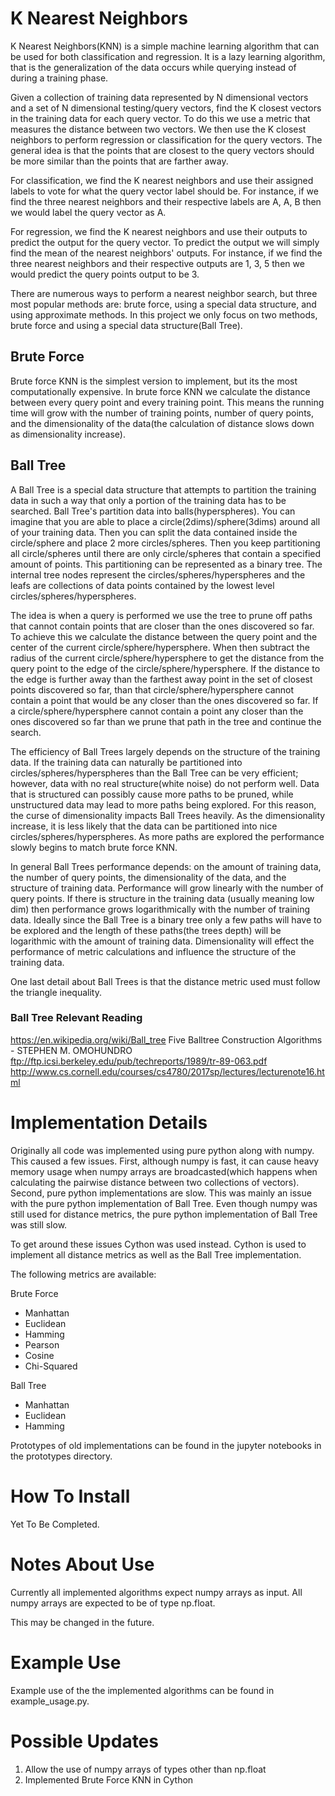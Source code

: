 # K Nearest Neighbors

K Nearest Neighbors(KNN) is a simple machine learning algorithm that can
be used for both classification and regression. It is a lazy learning
algorithm, that is the generalization of the data occurs while querying
instead of during a training phase.

Given a collection of training data represented by N dimensional vectors
and a set of N dimensional testing/query vectors, find the K closest
vectors in the training data for each query vector. To do this we use
a metric that measures the distance between two vectors. We then use
the K closest neighbors to perform regression or classification for the
query vectors. The general idea is that the points that are closest to
the query vectors should be more similar than the points that are 
farther away.

For classification, we find the K nearest neighbors and use their 
assigned labels to vote for what the query vector label should be. For
instance, if we find the three nearest neighbors and their respective 
labels are A, A, B then we would label the query vector as A.

For regression, we find the K nearest neighbors and use their outputs to
predict the output for the query vector. To predict the output we will 
simply find the mean of the nearest neighbors' outputs. For instance,
if we find the three nearest neighbors and their respective outputs are
1, 3, 5 then we would predict the query points output to be 3.

There are numerous ways to perform a nearest neighbor search, but three
most popular methods are: brute force, using a special data structure,
and using approximate methods. In this project we only focus on two
methods, brute force and using a special data structure(Ball Tree).


## Brute Force

Brute force KNN is the simplest version to implement, but its the most
computationally expensive. In brute force KNN we calculate the distance
between every query point and every training point. This means the 
running time will grow with the number of training points, number of 
query points, and the dimensionality of the data(the calculation of
distance slows down as dimensionality increase).


## Ball Tree

A Ball Tree is a special data structure that attempts to partition the
training data in such a way that only a portion of the training data has
to be searched. Ball Tree's partition data into balls(hyperspheres). You
can imagine that you are able to place a circle(2dims)/sphere(3dims) 
around all of your training data. Then you can split the data contained
inside the circle/sphere and place 2 more circles/spheres. Then you keep
partitioning all circle/spheres until there are only circle/spheres that
contain a specified amount of points. This partitioning can be 
represented as a binary tree. The internal tree nodes represent the 
circles/spheres/hyperspheres and the leafs are collections of data 
points contained by the lowest level circles/spheres/hyperspheres. 

The idea is when a query is performed we use the tree to prune off paths
that cannot contain points that are closer than the ones discovered so
far. To achieve this we calculate the distance between the query point
and the center of the current circle/sphere/hypersphere. When then 
subtract the radius of the current circle/sphere/hypersphere to get the
distance from the query point to the edge of the 
circle/sphere/hypersphere. If the distance to the edge is further away 
than the farthest away point in the set of closest points discovered so
far, than that circle/sphere/hypersphere cannot contain a point that 
would be any closer than the ones discovered so far. If a 
circle/sphere/hypersphere cannot contain a point any closer than the 
ones discovered so far than we prune that path in the tree and continue
the search.

The efficiency of Ball Trees largely depends on the structure of the
training data. If the training data can naturally be partitioned into
circles/spheres/hyperspheres than the Ball Tree can be very efficient;
however, data with no real structure(white noise) do not perform well. 
Data that is structured can possibly cause more paths to be pruned, 
while unstructured data may lead to more paths being explored. For this 
reason, the curse of dimensionality impacts Ball Trees heavily. As the 
dimensionality increase, it is less likely that the data can be 
partitioned into nice circles/spheres/hyperspheres. As more paths are
explored the performance slowly begins to match brute force KNN.

In general Ball Trees performance depends: on the amount of training
data, the number of query points, the dimensionality of the data, and 
the structure of training data. Performance will grow linearly with the
number of query points. If there is structure in the training data
(usually meaning low dim) then performance grows logarithmically with
the number of training data. Ideally since the Ball Tree is a binary
tree only a few paths will have to be explored and the length of these
paths(the trees depth) will be logarithmic with the amount of training
data. Dimensionality will effect the performance of metric calculations
and influence the structure of the training data.

One last detail about Ball Trees is that the distance metric used must
follow the triangle inequality.


### Ball Tree Relevant Reading

https://en.wikipedia.org/wiki/Ball_tree
Five Balltree Construction Algorithms - STEPHEN M. OMOHUNDRO
ftp://ftp.icsi.berkeley.edu/pub/techreports/1989/tr-89-063.pdf
http://www.cs.cornell.edu/courses/cs4780/2017sp/lectures/lecturenote16.html


# Implementation Details

Originally all code was implemented using pure python along with numpy.
This caused a few issues. First, although numpy is fast, it can cause
heavy memory usage when numpy arrays are broadcasted(which happens when
calculating the pairwise distance between two collections of
vectors). Second, pure python implementations are slow. This was mainly
an issue with the pure python implementation of Ball Tree. Even
though numpy was still used for distance metrics, the pure python
implementation of Ball Tree was still slow.

To get around these issues Cython was used instead. Cython is used to
implement all distance metrics as well as the Ball Tree implementation.

The following metrics are available:

Brute Force
* Manhattan
* Euclidean
* Hamming
* Pearson
* Cosine
* Chi-Squared


Ball Tree
* Manhattan
* Euclidean
* Hamming

Prototypes of old implementations can be found in the jupyter notebooks
in the prototypes directory.


# How To Install

Yet To Be Completed.


# Notes About Use

Currently all implemented algorithms expect numpy arrays as input. All 
numpy arrays are expected to be of type np.float.

This may be changed in the future.


# Example Use

Example use of the the implemented algorithms can be found in
example_usage.py.


# Possible Updates
1. Allow the use of numpy arrays of types other than np.float
2. Implemented Brute Force KNN in Cython
